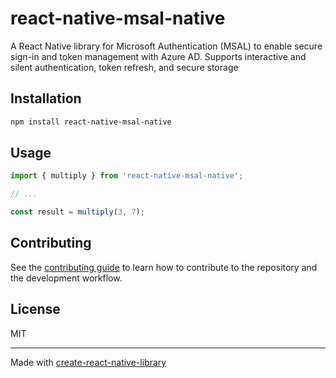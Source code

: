 # react-native-msal-native

A React Native library for Microsoft Authentication (MSAL) to enable secure sign-in and token management with Azure AD. Supports interactive and silent authentication, token refresh, and secure storage

## Installation

```sh
npm install react-native-msal-native
```

## Usage


```js
import { multiply } from 'react-native-msal-native';

// ...

const result = multiply(3, 7);
```


## Contributing

See the [contributing guide](CONTRIBUTING.md) to learn how to contribute to the repository and the development workflow.

## License

MIT

---

Made with [create-react-native-library](https://github.com/callstack/react-native-builder-bob)
